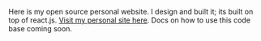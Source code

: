 Here is my open source personal website. I design and built it; its built on top of
react.js. [Visit my personal site here](https://www.yonasberhe.tech). Docs on how to use this code base
coming soon.